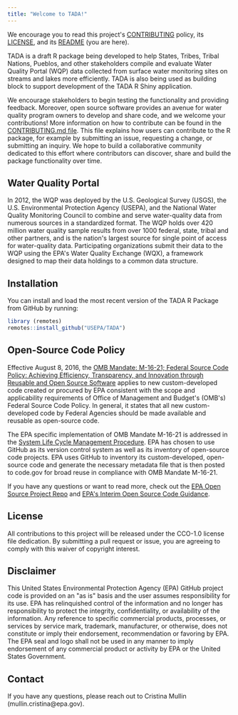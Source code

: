 ```yaml
---
title: "Welcome to TADA!"
---
```

We encourage you to read this project's [CONTRIBUTING](https://github.com/USEPA/TADA/blob/develop/CONTRIBUTING.md) policy, its [LICENSE](https://github.com/USEPA/TADA/blob/develop/LICENSE.md), and its [README](https://github.com/USEPA/TADA/blob/develop/readme.md) (you are here).

TADA is a draft R package being developed to help States, Tribes, Tribal Nations, Pueblos, and other stakeholders compile and evaluate Water Quality Portal (WQP) data collected from surface water monitoring sites on streams and lakes more efficiently. TADA is also being used as building block to support development of the TADA R Shiny application.

We encourage stakeholders to begin testing the functionality and providing feedback. Moreover, open source software provides an avenue for water quality program owners to develop and share code, and we welcome your contributions! More information on how to contribute can be found in the [CONTRIBUTING.md file](https://github.com/USEPA/TADA/blob/develop/CONTRIBUTING.md). This file explains how users can contribute to the R package, for example by submitting an issue, requesting a change, or submitting an inquiry. We hope to build a collaborative community dedicated to this effort where contributors can discover, share and build the package functionality over time.

## Water Quality Portal

In 2012, the WQP was deployed by the U.S. Geological Survey (USGS), the U.S. Environmental Protection Agency (USEPA), and the National Water Quality Monitoring Council to combine and serve water-quality data from numerous sources in a standardized format. The WQP holds over 420 million water quality sample results from over 1000 federal, state, tribal and other partners, and is the nation's largest source for single point of access for water-quality data. Participating organizations submit their data to the WQP using the EPA's Water Quality Exchange (WQX), a framework designed to map their data holdings to a common data structure.

## Installation

You can install and load the most recent version of the TADA R Package from GitHub by running:

``` r
library (remotes)
remotes::install_github("USEPA/TADA")
```

## Open-Source Code Policy

Effective August 8, 2016, the [OMB Mandate: M-16-21; Federal Source Code Policy: Achieving Efficiency, Transparency, and Innovation through Reusable and Open Source Software](https://sourcecode.cio.gov/) applies to new custom-developed code created or procured by EPA consistent with the scope and applicability requirements of Office of Management and Budget's (OMB's) Federal Source Code Policy. In general, it states that all new custom-developed code by Federal Agencies should be made available and reusable as open-source code.

The EPA specific implementation of OMB Mandate M-16-21 is addressed in the [System Life Cycle Management Procedure](https://www.epa.gov/irmpoli8/policy-procedures-and-guidance-system-life-cycle-management-slcm). EPA has chosen to use GitHub as its version control system as well as its inventory of open-source code projects. EPA uses GitHub to inventory its custom-developed, open-source code and generate the necessary metadata file that is then posted to code.gov for broad reuse in compliance with OMB Mandate M-16-21.

If you have any questions or want to read more, check out the [EPA Open Source Project Repo](https://github.com/USEPA/open-source-projects) and [EPA's Interim Open Source Code Guidance](https://developer.epa.gov/guide/open-source-code/).

## License

All contributions to this project will be released under the CCO-1.0 license file dedication. By submitting a pull request or issue, you are agreeing to comply with this waiver of copyright interest.

## Disclaimer

This United States Environmental Protection Agency (EPA) GitHub project code is provided on an "as is" basis and the user assumes responsibility for its use. EPA has relinquished control of the information and no longer has responsibility to protect the integrity, confidentiality, or availability of the information. Any reference to specific commercial products, processes, or services by service mark, trademark, manufacturer, or otherwise, does not constitute or imply their endorsement, recommendation or favoring by EPA. The EPA seal and logo shall not be used in any manner to imply endorsement of any commercial product or activity by EPA or the United States Government.

## Contact

If you have any questions, please reach out to Cristina Mullin (mullin.cristina\@epa.gov).

